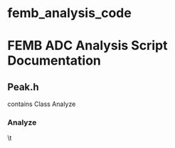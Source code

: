 # femb_analysis_code


# FEMB ADC Analysis Script Documentation

## Peak.h

contains Class Analyze

### Analyze

\t
